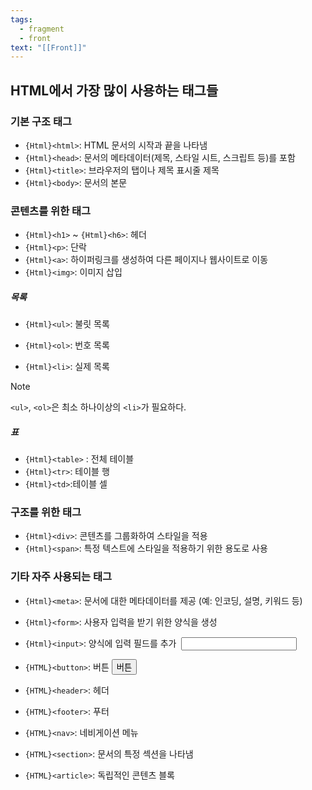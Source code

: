 ```yaml
---
tags:
  - fragment
  - front
text: "[[Front]]"
---
```

## HTML에서 가장 많이 사용하는 태그들
### 기본 구조 태그

- `{Html}<html>`: HTML 문서의 시작과 끝을 나타냄
- `{Html}<head>`: 문서의 메타데이터(제목, 스타일 시트, 스크립트 등)를 포함
- `{Html}<title>`: 브라우저의 탭이나 제목 표시줄 제목
- `{Html}<body>`: 문서의 본문

### 콘텐츠를 위한 태그
- `{Html}<h1>` ~ `{Html}<h6>`: 헤더
- `{Html}<p>`: 단락
- `{Html}<a>`: 하이퍼링크를 생성하여 다른 페이지나 웹사이트로 이동
- `{Html}<img>`: 이미지 삽입

##### 목록
- `{Html}<ul>`: 불릿 목록
- `{Html}<ol>`: 번호 목록

- `{Html}<li>`: 실제 목록

> [!note] 
> `<ul>`, `<ol>`은 최소 하나이상의 `<li>`가 필요하다. 

##### 표
- `{Html}<table>` : 전체 테이블
- `{Html}<tr>`: 테이블 행
- `{Html}<td>`:테이블 셀

### 구조를 위한 태그
- `{Html}<div>`: 콘텐츠를 그룹화하여 스타일을 적용
- `{Html}<span>`: 특정 텍스트에 스타일을 적용하기 위한 용도로 사용

### 기타 자주 사용되는 태그
- `{Html}<meta>`: 문서에 대한 메타데이터를 제공 (예: 인코딩, 설명, 키워드 등)
- `{Html}<form>`: 사용자 입력을 받기 위한 양식을 생성
- `{Html}<input>`: 양식에 입력 필드를 추가  <input>
- `{HTML}<button>`: 버튼  <button>버튼</button>

- `{HTML}<header>`: 헤더
- `{HTML}<footer>`: 푸터
- `{HTML}<nav>`: 네비게이션 메뉴

- `{HTML}<section>`: 문서의 특정 섹션을 나타냄
- `{HTML}<article>`: 독립적인 콘텐츠 블록


